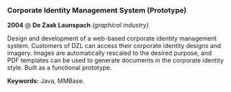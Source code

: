### Corporate Identity Management System (Prototype)

**2004** @ **De Zaak Launspach** _(graphical industry)_

Design and development of a web-based corporate identity management system.
Customers of DZL can access their corporate identity designs and imagery.
Images are automatically rescaled to the desired purpose, and PDF templates can
be used to generate documents in the corporate identity style. Built as a
functional prototype.

**Keywords:** Java, MMBase.